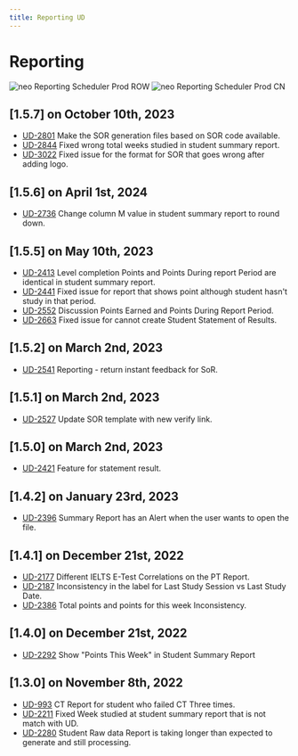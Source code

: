 ```yaml
---
title: Reporting UD
---
```


# Reporting

![neo Reporting Scheduler Prod ROW](https://img.shields.io/endpoint?url=https%3A%2F%2Fhealthchecks.io%2Fb%2F2%2F8d6da4f2-c911-4351-be64-e663b2ea0bd1.shields)
![neo Reporting Scheduler Prod CN](https://img.shields.io/endpoint?url=https%3A%2F%2Fhealthchecks.io%2Fb%2F2%2F981d4f5c-e0e8-4ea5-af2e-498ac7c8d4c3.shields)

## [1.5.7] on October 10th, 2023
- [UD-2801](https://dyned.myjetbrains.com/youtrack/issue/UD-2801) Make the SOR generation files based on SOR code available.
- [UD-2844](https://dyned.myjetbrains.com/youtrack/issue/UD-2844) Fixed wrong total weeks studied in student summary report.
- [UD-3022](https://dyned.myjetbrains.com/youtrack/issue/UD-3022) Fixed issue for the format for SOR that goes wrong after adding logo.

## [1.5.6] on April 1st, 2024
- [UD-2736](https://dyned.myjetbrains.com/youtrack/issue/UD-2736) Change column M value in student summary report to round down.

## [1.5.5] on May 10th, 2023
- [UD-2413](https://dyned.myjetbrains.com/youtrack/issue/UD-2413) Level completion Points and Points During report Period are identical in student summary report.
- [UD-2441](https://dyned.myjetbrains.com/youtrack/issue/UD-2441) Fixed issue for report that shows point although student hasn't study in that period.
- [UD-2552](https://dyned.myjetbrains.com/youtrack/issue/UD-2552) Discussion Points Earned and Points During Report Period.
- [UD-2663](https://dyned.myjetbrains.com/youtrack/issue/UD-2663) Fixed issue for cannot create Student Statement of Results.

## [1.5.2] on March 2nd, 2023
- [UD-2541](https://dyned.myjetbrains.com/youtrack/issue/UD-2541) Reporting - return instant feedback for SoR.

## [1.5.1] on March 2nd, 2023
- [UD-2527](https://dyned.myjetbrains.com/youtrack/issue/UD-2527) Update SOR template with new verify link.

## [1.5.0] on March 2nd, 2023
- [UD-2421](https://dyned.myjetbrains.com/youtrack/issue/UD-2421) Feature for statement result.

## [1.4.2] on January 23rd, 2023
- [UD-2396](https://dyned.myjetbrains.com/youtrack/issue/UD-2396) Summary Report has an Alert when the user wants to open the file.

## [1.4.1] on December 21st, 2022
- [UD-2177](https://dyned.myjetbrains.com/youtrack/issue/UD-2177) Different IELTS E-Test Correlations on the PT Report.
- [UD-2187](https://dyned.myjetbrains.com/youtrack/issue/UD-2187) Inconsistency in the label for Last Study Session vs Last Study Date.
- [UD-2386](https://dyned.myjetbrains.com/youtrack/issue/UD-2386) Total points and points for this week Inconsistency.

## [1.4.0] on December 21st, 2022
- [UD-2292](https://dyned.myjetbrains.com/youtrack/issue/UD-2292) Show "Points This Week" in Student Summary Report

## [1.3.0] on November 8th, 2022
- [UD-993](https://dyned.myjetbrains.com/youtrack/issue/UD-993) CT Report for student who failed CT Three times.
- [UD-2211](https://dyned.myjetbrains.com/youtrack/issue/UD-2211) Fixed Week studied at student summary report that is not match with UD.
- [UD-2280](https://dyned.myjetbrains.com/youtrack/issue/UD-2280) Student Raw data Report is taking longer than expected to generate and still processing.
